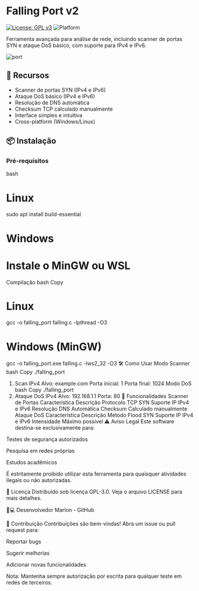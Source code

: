 # Falling Port v2

[![License: GPL v3](https://img.shields.io/badge/License-GPLv3-blue.svg)](https://www.gnu.org/licenses/gpl-3.0)
![Platform](https://img.shields.io/badge/Platform-Windows%20%7C%20Linux-lightgrey)

Ferramenta avançada para análise de rede, incluindo scanner de portas SYN e ataque DoS básico, com suporte para IPv4 e IPv6.

![port](https://github.com/user-attachments/assets/ad68b371-73db-4a15-97a8-8daa486e5149)


## 🚀 Recursos
- Scanner de portas SYN (IPv4 e IPv6)
- Ataque DoS básico (IPv4 e IPv6)
- Resolução de DNS automática
- Checksum TCP calculado manualmente
- Interface simples e intuitiva
- Cross-platform (Windows/Linux)

## 📦 Instalação

### Pré-requisitos
bash
# Linux
sudo apt install build-essential

# Windows
# Instale o MinGW ou WSL
Compilação
bash
Copy
# Linux
gcc -o falling_port falling.c -lpthread -O3

# Windows (MinGW)
gcc -o falling_port.exe falling.c -lws2_32 -O3
🛠 Como Usar
Modo Scanner
bash
Copy
./falling_port
1. Scan IPv4
Alvo: example.com
Porta inicial: 1
Porta final: 1024
Modo DoS
bash
Copy
./falling_port
3. Ataque DoS IPv4
Alvo: 192.168.1.1
Porta: 80
🧩 Funcionalidades
Scanner de Portas
Característica	Descrição
Protocolo	TCP SYN
Suporte IP	IPv4 e IPv6
Resolução DNS	Automática
Checksum	Calculado manualmente
Ataque DoS
Característica	Descrição
Método	Flood SYN
Suporte IP	IPv4 e IPv6
Intensidade	Máximo possível
⚠️ Aviso Legal
Este software destina-se exclusivamente para:

Testes de segurança autorizados

Pesquisa em redes próprias

Estudos acadêmicos

É estritamente proibido utilizar esta ferramenta para quaisquer atividades ilegais ou não autorizadas.

📄 Licença
Distribuído sob licença GPL-3.0. Veja o arquivo LICENSE para mais detalhes.

👨💻 Desenvolvedor
Marlon - GitHub

🙌 Contribuição
Contribuições são bem-vindas! Abra um issue ou pull request para:

Reportar bugs

Sugerir melhorias

Adicionar novas funcionalidades

Nota: Mantenha sempre autorização por escrita para qualquer teste em redes de terceiros.
